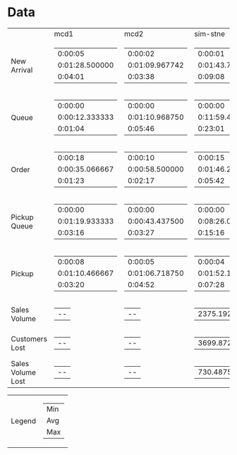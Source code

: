 
  <h1>Data</h1>
  <table>
  <tr>
    <td></td>
    <td>mcd1</td>
    <td>mcd2</td>
    <td>sim-stne</td>
    <td>sim-stne-hos</td>
    <td>sim-stne-tos</td>
  </tr>
  <tr>
    <td>New Arrival</td>
    <td>
      <table>
        <tr>
          <td>0:00:05</td>
        </tr>
        <tr>
          <td>0:01:28.500000</td>
        </tr>
        <tr>
          <td>0:04:01</td>
        </tr>
      </table>
    </td>
    <td>
      <table>
        <tr>
          <td>0:00:02</td>
        </tr>
        <tr>
          <td>0:01:09.967742</td>
        </tr>
        <tr>
          <td>0:03:38</td>
        </tr>
      </table>
    </td>
    <td>
      <table>
        <tr>
          <td>0:00:01</td>
        </tr>
        <tr>
          <td>0:01:43.708029</td>
        </tr>
        <tr>
          <td>0:09:08</td>
        </tr>
      </table>
    </td>
    <td>
      <table>
        <tr>
          <td>0:00:01</td>
        </tr>
        <tr>
          <td>0:01:18.065934</td>
        </tr>
        <tr>
          <td>0:09:08</td>
        </tr>
      </table>
    </td>
    <td>
      <table>
        <tr>
          <td>0:00:01</td>
        </tr>
        <tr>
          <td>0:01:32.259740</td>
        </tr>
        <tr>
          <td>0:09:08</td>
        </tr>
      </table>
    </td>
  </tr>
  <tr>
    <td>Queue</td>
    <td>
      <table>
        <tr>
          <td>0:00:00</td>
        </tr>
        <tr>
          <td>0:00:12.333333</td>
        </tr>
        <tr>
          <td>0:01:04</td>
        </tr>
      </table>
    </td>
    <td>
      <table>
        <tr>
          <td>0:00:00</td>
        </tr>
        <tr>
          <td>0:01:10.968750</td>
        </tr>
        <tr>
          <td>0:05:46</td>
        </tr>
      </table>
    </td>
    <td>
      <table>
        <tr>
          <td>0:00:00</td>
        </tr>
        <tr>
          <td>0:11:59.409091</td>
        </tr>
        <tr>
          <td>0:23:01</td>
        </tr>
      </table>
    </td>
    <td>
      <table>
        <tr>
          <td>0:00:00</td>
        </tr>
        <tr>
          <td>0:01:23.224044</td>
        </tr>
        <tr>
          <td>0:05:10</td>
        </tr>
      </table>
    </td>
    <td>
      <table>
        <tr>
          <td>0:00:00</td>
        </tr>
        <tr>
          <td>0:07:11.619355</td>
        </tr>
        <tr>
          <td>0:20:02</td>
        </tr>
      </table>
    </td>
  </tr>
  <tr>
    <td>Order</td>
    <td>
      <table>
        <tr>
          <td>0:00:18</td>
        </tr>
        <tr>
          <td>0:00:35.066667</td>
        </tr>
        <tr>
          <td>0:01:23</td>
        </tr>
      </table>
    </td>
    <td>
      <table>
        <tr>
          <td>0:00:10</td>
        </tr>
        <tr>
          <td>0:00:58.500000</td>
        </tr>
        <tr>
          <td>0:02:17</td>
        </tr>
      </table>
    </td>
    <td>
      <table>
        <tr>
          <td>0:00:15</td>
        </tr>
        <tr>
          <td>0:01:46.274809</td>
        </tr>
        <tr>
          <td>0:05:42</td>
        </tr>
      </table>
    </td>
    <td>
      <table>
        <tr>
          <td>0:00:13</td>
        </tr>
        <tr>
          <td>0:00:46.666667</td>
        </tr>
        <tr>
          <td>0:03:00</td>
        </tr>
      </table>
    </td>
    <td>
      <table>
        <tr>
          <td>0:00:14</td>
        </tr>
        <tr>
          <td>0:01:13.006494</td>
        </tr>
        <tr>
          <td>0:04:59</td>
        </tr>
      </table>
    </td>
  </tr>
  <tr>
    <td>Pickup Queue</td>
    <td>
      <table>
        <tr>
          <td>0:00:00</td>
        </tr>
        <tr>
          <td>0:01:19.933333</td>
        </tr>
        <tr>
          <td>0:03:16</td>
        </tr>
      </table>
    </td>
    <td>
      <table>
        <tr>
          <td>0:00:00</td>
        </tr>
        <tr>
          <td>0:00:43.437500</td>
        </tr>
        <tr>
          <td>0:03:27</td>
        </tr>
      </table>
    </td>
    <td>
      <table>
        <tr>
          <td>0:00:00</td>
        </tr>
        <tr>
          <td>0:08:26.078740</td>
        </tr>
        <tr>
          <td>0:15:16</td>
        </tr>
      </table>
    </td>
    <td>
      <table>
        <tr>
          <td>0:00:00</td>
        </tr>
        <tr>
          <td>0:03:18.955801</td>
        </tr>
        <tr>
          <td>0:08:06</td>
        </tr>
      </table>
    </td>
    <td>
      <table>
        <tr>
          <td>0:00:00</td>
        </tr>
        <tr>
          <td>0:05:51.084967</td>
        </tr>
        <tr>
          <td>0:11:20</td>
        </tr>
      </table>
    </td>
  </tr>
  <tr>
    <td>Pickup</td>
    <td>
      <table>
        <tr>
          <td>0:00:08</td>
        </tr>
        <tr>
          <td>0:01:10.466667</td>
        </tr>
        <tr>
          <td>0:03:20</td>
        </tr>
      </table>
    </td>
    <td>
      <table>
        <tr>
          <td>0:00:05</td>
        </tr>
        <tr>
          <td>0:01:06.718750</td>
        </tr>
        <tr>
          <td>0:04:52</td>
        </tr>
      </table>
    </td>
    <td>
      <table>
        <tr>
          <td>0:00:04</td>
        </tr>
        <tr>
          <td>0:01:52.182540</td>
        </tr>
        <tr>
          <td>0:07:28</td>
        </tr>
      </table>
    </td>
    <td>
      <table>
        <tr>
          <td>0:00:05</td>
        </tr>
        <tr>
          <td>0:01:05.894444</td>
        </tr>
        <tr>
          <td>0:03:52</td>
        </tr>
      </table>
    </td>
    <td>
      <table>
        <tr>
          <td>0:00:05</td>
        </tr>
        <tr>
          <td>0:01:27.875000</td>
        </tr>
        <tr>
          <td>0:05:31</td>
        </tr>
      </table>
    </td>
  </tr>
  <tr>
    <td>Sales Volume</td>
    <td>
      <table>
        <tr>
          <td>--</td>
        </tr>
      </table>
    </td>
    <td>
      <table>
        <tr>
          <td>--</td>
        </tr>
      </table>
    </td>
    <td>
      <table>
        <tr>
          <td>2375.192972588421</td>
        </tr>
      </table>
    </td>
    <td>
      <table>
        <tr>
          <td>1837.0168750118958</td>
        </tr>
      </table>
    </td>
    <td>
      <table>
        <tr>
          <td>2128.8065178575803</td>
        </tr>
      </table>
    </td>
  </tr>
  <tr>
    <td>Customers Lost</td>
    <td>
      <table>
        <tr>
          <td>--</td>
        </tr>
      </table>
    </td>
    <td>
      <table>
        <tr>
          <td>--</td>
        </tr>
      </table>
    </td>
    <td>
      <table>
        <tr>
          <td>3699.8725309999995</td>
        </tr>
      </table>
    </td>
    <td>
      <table>
        <tr>
          <td>0</td>
        </tr>
      </table>
    </td>
    <td>
      <table>
        <tr>
          <td>2505.6068709999995</td>
        </tr>
      </table>
    </td>
  </tr>
  <tr>
    <td>Sales Volume Lost</td>
    <td>
      <table>
        <tr>
          <td>--</td>
        </tr>
      </table>
    </td>
    <td>
      <table>
        <tr>
          <td>--</td>
        </tr>
      </table>
    </td>
    <td>
      <table>
        <tr>
          <td>730.4875231775732</td>
        </tr>
      </table>
    </td>
    <td>
      <table>
        <tr>
          <td>0</td>
        </tr>
      </table>
    </td>
    <td>
      <table>
        <tr>
          <td>399.84516868688456</td>
        </tr>
      </table>
    </td>
  </tr>
  </table>
    
  <table>
    <tr>
      <td>Legend</td>
      <td>
        <table>
          <tr>
            <td>Min</td>
          </tr>
          <tr>
            <td>Avg</td>
          </tr>
          <tr>
            <td>Max</td>
          </tr>
        </table>
      </td>
    </tr>
  </table>
    
